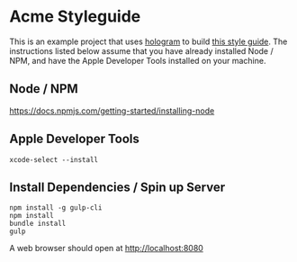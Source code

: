 # Acme Styleguide

This is an example project that uses [hologram](http://trulia.github.io/hologram) to build [this style
guide](http://acme-styleguide.cfapps.io). The instructions listed below assume that you have already installed Node / NPM, and have the Apple Developer Tools installed on your machine.

## Node / NPM
https://docs.npmjs.com/getting-started/installing-node

## Apple Developer Tools
```
xcode-select --install
```
## Install Dependencies / Spin up Server

    npm install -g gulp-cli
    npm install
    bundle install
    gulp

A web browser should open at [http://localhost:8080](http://localhost:8080)
